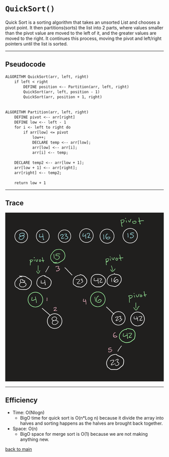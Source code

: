 # `QuickSort()`

Quick Sort is a sorting algorithm that takes an unsorted List and chooses a pivot point.
It then partitions(sorts) the list into 2 parts, where values smaller than the pivot value are moved to the left of it, and the greater values are moved to the right.  It continues this process, moving the pivot and left/right pointers until the list is sorted.

---

## __Pseudocode__

```
ALGORITHM QuickSort(arr, left, right)
    if left < right
        DEFINE position <-- Partition(arr, left, right)
        QuickSort(arr, left, position - 1)
        QuickSort(arr, position + 1, right)


ALGORITHM Partition(arr, left, right)
    DEFINE pivot <-- arr[right]
    DEFINE low <-- left - 1
    for i <- left to right do
        if arr[low] <= pivot
            low++;
            DECLARE temp <-- arr[low];
            arr[low] <-- arr[i];
            arr[i] <-- temp;
    
    DECLARE temp2 <-- arr[low + 1];
    arr[low + 1] <-- arr[right];
    arr[right] <-- temp2;    
     
    return low + 1
```
---

## Trace

![quick sort](quickSort.png)

---

## Efficiency
  * Time: O(Nlogn)
    * BigO time for quick sort is O(n*Log n) because it divide the array into halves and sorting happens as the halves are brought back together.
  * Space: O(n)
    * BigO space for merge sort is O(1) because we are not making anything new.

[back to main](../../README.md#quicksort)